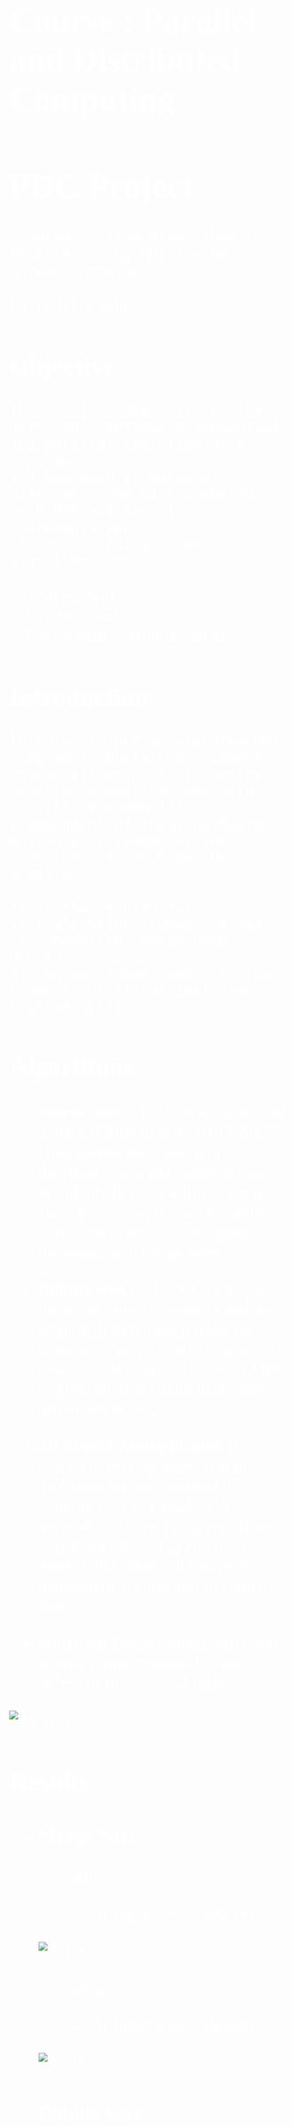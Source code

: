 <font style="color:#fff; font-family: 'Bebas Neue'; 
font-size: 3.5ch">
 
# Course : Parallel and Distributed Computing
# PDC Project
	Running Sorting Algorithms in Parallel using MPI inside Docker Container

By Yasir Hussain

## Objective

	This project demonstrates the difference between a sequential and parallel execution of a program 
	and How much it makes a difference. We have compared both MPI and Serial implementation 
	of the following three algorithms:

1) Merge Sort <br> 
2) Bubble Sort <br> 
3) NxN Matrix Multiplication.

## Introduction

	In this project we executed MPI program in Docker environment. Docker allows us to to deploy, 
	distribute applications with all its dependencies independent of local hardware. 
	We can pull images of such containers from Docker Hub website.

	1)	Software Used for Virtualization : VMware Player
	2)	Operating System used : Ubuntu
	3)	Docker Image used : Alpine Linux ( cuz its minimal and lightweight )

## Algorithms

1. <b> Merge Sort </b> is the best example and demonstration of how MPI works. 
How master and slave process distribute work and communicate. 
We divide list into sublists. Each slave process works on the sublists, 
in the end master process gathers the results and merge them.
	
2. <b> Bubble Sort </b> is famous for having the worse time complexity and 
the amount of iterations it takes for large input set of size N it takes N-1 iterations. 
We wanted to test if MPI implementation would make any difference or not.

3. <b> 2D Matrix Multiplication </b> is crucial in solving many real life problems specially related to 
computer science field such as networks, solving linear equations, population modeling and much more. 
GPU solves all complex mathematical equations in form of matrices.

* Initialized Docker Image and Used Alpine Linux terminal having access to files in local folder.

![Alt text](./Demo/image.png)

## Results

* ### Merge Sort

	1)	MPI

		--> At Input Size = 100000

	![Alt text](./Demo/image-1.png)

	2)	Serial

		--> At Input Size = 100000

	![Alt text](./Demo/image-2.png)

* ### Bubble Sort

	1)	MPI

		--> At Input Size = 100000

	![Alt text](./Demo/image-3.png)

	2)	Serial

		--> At Input Size = 100000

### 2D Matrix Multiplication

1)	MPI

	--> At N = 8 , 8 x 8 = 64

![Alt text](./Demo/image-4.png)

<br>

* <b> NOTE : 	--> At Input > 10 it was giving an error , was unable to show calculated time. </b>

<br>

![Alt text](./Demo/image-5.png)

2)	Serial

	--> At N = 800 , NxN = 800 x 800 = 640000  

![Alt text](./Demo/image-6.png)

## Conclusion

	Sometimes sequential algorithm performs better because of small input data set. 
	In such case using MPI causes overhead and loses its purpose. 
	In situations where MPI is ideal to use then sequential algorithms 
	don’t even come close to the performance of MPI.

</font>
